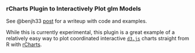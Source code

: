 ### rCharts Plugin to Interactively Plot glm Models

See @benjh33 [post](http://mostlyconjecture.com/2014/06/30/linear-models-with-rcharts-and-d3/) for a writeup with code and examples.

While this is currently experimental, this plugin is a great example of a relatively easy way to plot coordinated interactive [`d3.js`](http://d3js.org) charts straight from R with [rCharts](http://rcharts.io).
